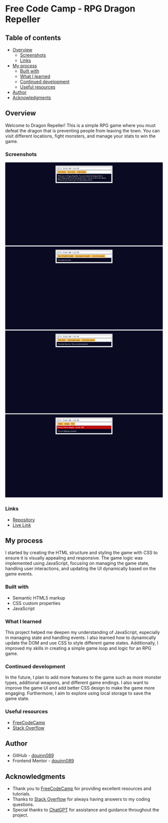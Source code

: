 #  Free Code Camp - RPG Dragon Repeller

## Table of contents

- [Overview](#overview)
  - [Screenshots](#screenshots)
  - [Links](#links)
- [My process](#my-process)
  - [Built with](#built-with)
  - [What I learned](#what-i-learned)
  - [Continued development](#continued-development)
  - [Useful resources](#useful-resources)
- [Author](#author)
- [Acknowledgments](#acknowledgments)

## Overview

Welcome to Dragon Repeller! This is a simple RPG game where you must defeat the dragon that is preventing people from leaving the town. You can visit different locations, fight monsters, and manage your stats to win the game.

### Screenshots

![Game Start](screenshots/game-start.png?raw=true "Game Start")
![In Store](screenshots/in-store.png?raw=true "In Store")
![In Cave](screenshots/in-cave.png?raw=true "In Cave")
![Fighting Dragon](screenshots/fighting-dragon.png?raw=true "Fighting Dragon")

### Links

- [Repository](https://github.com/dquinn089/fcc-rpg-dragon-repeller/)
- [Live Link](https://dquinn089.github.io/fcc-rpg-dragon-repeller/)

## My process

I started by creating the HTML structure and styling the game with CSS to ensure it is visually appealing and responsive. The game logic was implemented using JavaScript, focusing on managing the game state, handling user interactions, and updating the UI dynamically based on the game events.

### Built with

- Semantic HTML5 markup
- CSS custom properties
- JavaScript

### What I learned

This project helped me deepen my understanding of JavaScript, especially in managing state and handling events. I also learned how to dynamically update the DOM and use CSS to style different game states. Additionally, I improved my skills in creating a simple game loop and logic for an RPG game.

### Continued development

In the future, I plan to add more features to the game such as more monster types, additional weapons, and different game endings. I also want to improve the game UI and add better CSS design to make the game more engaging. Furthermore, I aim to explore using local storage to save the game state.

### Useful resources

- [FreeCodeCamp](https://www.freecodecamp.org/learn/)
- [Stack Overflow](https://stackoverflow.com/)

## Author

- GitHub - [dquinn089](https://github.com/dquinn089)
- Frontend Mentor - [dquinn089](https://www.frontendmentor.io/profile/dquinn089)

## Acknowledgments

- Thank you to [FreeCodeCamp](https://www.freecodecamp.org/) for providing excellent resources and tutorials.
- Thanks to [Stack Overflow](https://stackoverflow.com/) for always having answers to my coding questions.
- Special thanks to [ChatGPT](https://chatgpt.com/) for assistance and guidance throughout the project.

